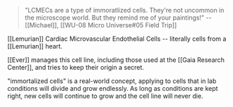> "LCMECs are a type of immoratlized cells. They're not uncommon in the microscope world. But they remind me of your paintings!"
> -- [[Michael]], [[WU-08 Micro Universe#05 Field Trip]]

[[Lemurian]] Cardiac Microvascular Endothelial Cells -- literally cells from a [[Lemurian]] heart.

[[Ever]] manages this cell line, including those used at the [[Gaia Research Center]], and tries to keep their origin a secret.

"immortalized cells" is a real-world concept, applying to cells that in lab conditions will divide and grow endlessly. As long as conditions are kept right, new cells will continue to grow and the cell line will never die.